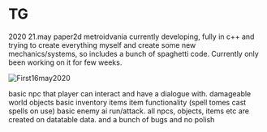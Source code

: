 # TG
2020 21.may
paper2d metroidvania currently developing, fully in c++ and trying to create everything myself and create some new mechanics/systems,
so includes a bunch of spaghetti code. Currently only been working on it for few weeks.

![First16may2020](https://user-images.githubusercontent.com/38545913/82603706-d00e2900-9bbb-11ea-8158-0c7cc13ba2f3.jpg)

basic npc that player can interact and have a dialogue with.
damageable world objects
basic inventory
items
item functionality (spell tomes cast spells on use)
basic enemy ai run/attack.
all npcs, objects, items etc are created on datatable data.
and a bunch of bugs and no polish



